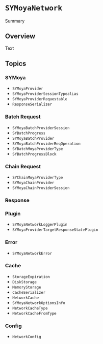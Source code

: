 # ``SYMoyaNetwork``

<!--@START_MENU_TOKEN@-->Summary<!--@END_MENU_TOKEN@-->

## Overview

<!--@START_MENU_TOKEN@-->Text<!--@END_MENU_TOKEN@-->

## Topics

### SYMoya
- ``SYMoyaProvider``
- ``SYMoyaProviderSessionTypealias``
- ``SYMoyaProviderRequestable``
- ``ResponseSerializer``

### Batch Request
- ``SYMoyaBatchProviderSession``
- ``SYBatchProgress``
- ``SYMoyaBatchProvider``
- ``SYMoyaBatchProviderReqOperation``
- ``SYBatchMoyaProviderType``
- ``SYBatchProgressBlock``

### Chain Request
- ``SYChainMoyaProviderType``
- ``SYMoyaChainProvider``
- ``SYMoyaChainProviderSession``

### Response 


### Plugin
- ``SYMoyaNetworkLoggerPlugin``
- ``SYMoyaProviderTargetResponseStatePlugin``

### Error
- ``SYMoyaNetworkError``

### Cache
- ``StorageExpiration``
- ``DiskStorage``
- ``MemoryStorage``
- ``CacheSerializer``
- ``NetworkCache``
- ``SYMoyaNetworkOptionsInfo``
- ``NetworkCacheType``
- ``NetworkCacheFromType``

### Config
- ``NetworkConfig``
